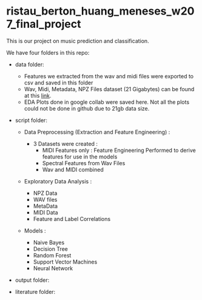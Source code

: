 # ristau_berton_huang_meneses_w207_final_project

This is our project on music prediction and classification.

We have four folders in this repo:

- data folder: 
  - Features we extracted from the wav and midi files were exported to csv and saved in this folder 
  - Wav, Midi, Metadata, NPZ Files dataset (21 Gigabytes) can be found at this <a href="https://www.kaggle.com/imsparsh/musicnet-dataset/code">link</a>.
  - EDA Plots done in google collab were saved here. Not all the plots could not be done in github due to 21gb data size.

- script folder:
  - Data Preprocessing (Extraction and Feature Engineering) : 
    - 3 Datasets were created :                    
      - MIDI Features only : Feature Engineering Performed to derive features for use in the models
      - Spectral Features from Wav Files
      - Wav and MIDI combined
              
  - Exploratory Data Analysis :
    - NPZ Data
    - WAV files
    - MetaData
    - MIDI Data
    - Feature and Label Correlations
  - Models :
    - Naive Bayes
    - Decision Tree
    - Random Forest
    - Support Vector Machines
    - Neural Network

- output folder:

- literature folder:
